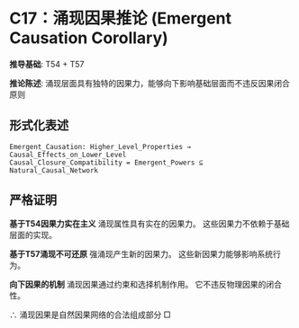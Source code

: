 # C17：涌现因果推论 (Emergent Causation Corollary)

**推导基础**: T54 + T57

**推论陈述**: 涌现层面具有独特的因果力，能够向下影响基础层面而不违反因果闭合原则

## 形式化表述
```
Emergent_Causation: Higher_Level_Properties → Causal_Effects_on_Lower_Level
Causal_Closure_Compatibility = Emergent_Powers ⊆ Natural_Causal_Network
```

## 严格证明

**基于T54因果力实在主义**
涌现属性具有实在的因果力。
这些因果力不依赖于基础层面的实现。

**基于T57涌现不可还原**
强涌现产生新的因果力。
这些新因果力能够影响系统行为。

**向下因果的机制**
涌现因果通过约束和选择机制作用。
它不违反物理因果的闭合性。

∴ 涌现因果是自然因果网络的合法组成部分 □